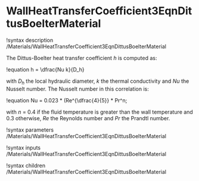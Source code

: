 # WallHeatTransferCoefficient3EqnDittusBoelterMaterial

!syntax description /Materials/WallHeatTransferCoefficient3EqnDittusBoelterMaterial

The Dittus-Boelter heat transfer coefficient $h$ is computed as:

!equation
h = \dfrac{Nu k}{D_h}

with $D_h$ the local hydraulic diameter, $k$ the thermal conductivity and $Nu$ the Nusselt number.
The Nusselt number in this correlation is:

!equation
Nu = 0.023 * (Re^{\dfrac{4}{5}} * Pr^n;

with $n$ = 0.4 if the fluid temperature is greater than the wall temperature and 0.3 otherwise,
$Re$ the Reynolds number and $Pr$ the Prandtl number.

!syntax parameters /Materials/WallHeatTransferCoefficient3EqnDittusBoelterMaterial

!syntax inputs /Materials/WallHeatTransferCoefficient3EqnDittusBoelterMaterial

!syntax children /Materials/WallHeatTransferCoefficient3EqnDittusBoelterMaterial
